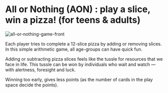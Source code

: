# All or Nothing (AON) : play a slice, win a pizza! (for teens &amp; adults)

![all-or-nothing-game-front](https://user-images.githubusercontent.com/27791/187026119-b71af520-4847-4991-9b9b-8b034228a5e4.jpg)

Each player tries to complete a 12-slice pizza by adding or removing slices. In this simple arithmetic game, all age-groups can have quick fun. 

Adding or subtracting pizza slices feels like the tussle for resources that we face in life. This tussle can be won by individuals who wait and watch — with alertness, foresight and luck. 

Winning too early, gives less points (as the number of cards in the play space decide the points).
